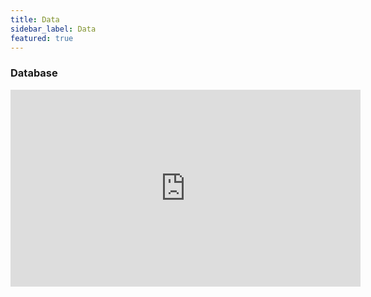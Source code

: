 ```yaml
---
title: Data
sidebar_label: Data
featured: true
---
```


### Database

<iframe width="560" height="315" src="https://www.youtube.com/embed/I7nhpKd8O9Q" title="YouTube video player" frameborder="0" allow="autoplay; clipboard-write; picture-in-picture" allow="fullscreen"></iframe>
